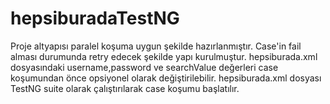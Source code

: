 # hepsiburadaTestNG
Proje altyapısı paralel koşuma uygun şekilde hazırlanmıştır.
Case'in fail alması durumunda retry edecek şekilde yapı kurulmuştur.
hepsiburada.xml dosyasındaki username,password ve searchValue değerleri case koşumundan önce opsiyonel olarak değiştirilebilir.
hepsiburada.xml dosyası TestNG suite olarak çalıştırılarak case koşumu başlatılır.
